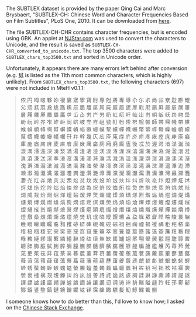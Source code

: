 The SUBTLEX dataset is provided by the paper Qing Cai and Marc Brysbaert, "SUBTLEX-CH: Chinese Word and Character Frequencies Based on Film Subtitles", PLoS One, 2010.  It can be downloaded from [here](https://journals.plos.org/plosone/article?id=10.1371/journal.pone.0010729).

The file SUBTLEX-CH-CHR contains character frequencies, but is encoded using GBK.  An applet at [NJStar.com](https://www.njstar.com/cms/cjk-code-to-unicode-conversion) was used to convert the characters to Unicode, and the result is saved as `SUBTLEX-CH-CHR_converted_to_unicode.txt`.  The top 3500 characters were added to `SUBTLEX_chars_top3500.txt` and sorted in Unicode order.

Unfortunately, it appears there are many errors left behind after conversion (e.g. 脦 is listed as the 11th most common characters, which is highly unlikely).  From `SUBTLEX_chars_top3500.txt`, the following characters (697) were not included in MteH v0.1.1:

> 侬 円 呣 啵 夥 妳 寑 寠 寣 寧 寶 尀 専 尅 將 專 導 尒 尓 尗 尙 尛 尞 尟 尠 尡 尣 尩 尪 尫 尮 尯 尶 尷 屃 屆 屇 屌 屌 屍 屒 屓 屔 屖 屗 屘 屚 屛 屜 屝 屟 屢 層 屨 屩 屪 屫 屬 屭 屰 屲 屳 屴 屵 屶 屷 屸 屼 屽 屾 岀 岃 岄 岅 岆 岇 岉 岊 岎 岏 岒 岕 岝 岞 岠 岡 岤 岥 岦 岧 岨 巰 帄 帉 帋 帤 帨 帪 師 帯 帰 帴 帶 帺 帿 幀 幁 幃 幆 幇 幈 幉 幊 幍 幑 幒 幙 幚 幜 幝 幟 幠 幣 幤 幥 幦 幧 幨 幩 幪 幫 幬 幭 幮 幯 幰 幱 幵 幷 幹 幾 庂 庅 庈 庉 庌 庍 庎 庘 庝 庡 庢 庣 庨 庩 庪 庫 庬 庮 庯 庰 庱 庲 庴 庺 庻 庽 庿 廁 廂 廃 廄 廅 後 忒 於 渥 湂 湆 湈 湚 湝 湠 湡 湣 湤 湥 湧 湬 湭 湯 湰 湱 湴 湵 湶 湷 湹 湺 湻 湽 満 溁 溈 溊 溋 溍 溎 溑 溒 溓 溔 溕 準 溙 溛 溝 溞 溠 溡 溣 溤 溨 溩 溫 溬 溭 溮 溰 溳 溵 溸 溹 溼 溾 溿 滀 滃 滄 滅 滆 滈 滊 滌 滍 滎 滐 滒 滖 滘 滛 滜 滝 滣 滧 滫 滬 滭 滮 滯 濑 瀫 瀶 瀸 瀻 灇 灉 灋 灍 灐 灒 灔 灖 灘 灙 灚 灛 灝 灟 灠 灡 灢 灣 灥 灦 灩 灪 灮 灴 灷 灺 灻 災 炁 炂 炃 炆 炇 炈 炌 炍 炏 炐 炓 炘 炚 炛 炞 炟 炠 炡 炢 炣 炦 炧 炨 炩 炪 炲 炴 炵 炶 為 炾 炿 烄 烅 烆 烇 烉 烋 烌 烍 烎 烐 烑 烒 烓 烔 烕 烖 烚 焵 煀 煂 煄 煔 煖 煙 煛 煝 煡 煣 煩 煪 煫 煭 煯 煰 煱 煴 煵 煶 煹 煻 煼 煿 熀 熁 熆 熇 熋 熌 熍 熎 熐 熑 熒 熓 熕 熖 熗 熚 熛 熜 熝 熞 熡 熢 熣 熤 熥 熦 熧 熩 熪 熫 熭 熮 熯 熰 熲 熴 熶 熷 熸 熺 熻 熽 熾 熿 燀 燁 燅 燆 燇 燈 燉 燊 燋 燌 燍 燏 燑 燒 燓 玑 珉 皜 皧 皩 皫 盀 盁 眬 眾 睂 睅 睔 睖 睘 睙 瞼 矈 矊 矌 矚 矞 矠 矡 硛 硦 硨 硯 硽 硿 碂 祤 祵 祹 禋 禍 禐 禑 秬 秺 秾 稁 稓 稖 稛 穩 穵 穼 穾 窔 窚 窞 窡 箑 箠 箤 箮 箿 篂 篃 簥 簬 簻 簽 簾 粈 粚 粴 粶 粺 縺 繆 繉 繋 繗 繙 繛 繜 纮 缞 缹 缼 罋 罏 翃 翆 翈 翚 翜 翞 翢 聦 聹 聻 聼 脌 脢 脤 脦 脷 脺 脼 膧 膴 膶 膸 臍 臏 臑 臒 艀 艎 艑 艢 艦 艧 芮 苺 茒 茙 茪 茰 茱 茷 茻 菈 菉 菐 菤 菧 菫 葊 葕 葘 葞 葰 葹 葻 蓘 蓪 蓭 蓺 蓽 蔀 蔁 蕗 蕣 蕦 蕩 蕷 蕼 蕿 薀 藔 藠 藢 藩 藲 藴 藶 藷 虁 虋 虒 虤 虦 虨 虩 蛝 蛫 蛯 蛶 蜌 蜏 蜑 蜔 蝷 螏 螝 螠 螢 螣 蟺 蠆 蠋 蠚 蠝 蠟 蠠 衻 袏 袑 袔 袦 袨 袩 褗 褜 褮 褱 褳 褵 覝 覟 觻 訆 訋 訙 訜 詟 詩 詫 詭 詺 詼 詾 詿 諃 諍 諏 諑 諝 諟 諡 諢 謤 謯 謱 謳 謿 譁 譃 譄 讇 讑 讓 讕 讱 诇 诪 谉 貈 賭 賹 趢 跉 軠 邘 鄿 酁 酂 銆 錃 錅 鎬 鏈 鐭 鑰 鑺 铉 铎 霂 韸 饊 驃 髪 魛 鯙 鰥 鰵 鲗

I someone knows how to do better than this, I'd love to know how; I asked on the [Chinese Stack Exchange](https://chinese.stackexchange.com/q/61674/8099).
